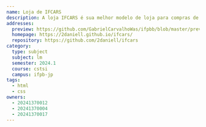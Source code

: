 ```yaml
---
name: Loja de IFCARS
description: A loja IFCARS é sua melhor modelo de loja para compras de carros luxuosos
addresses:
  preview: https://github.com/GabrielCarvalhoWas/ifpbb/blob/master/preview.png
  homepage: https://2daniell.github.io/ifcars/
  repository: https://github.com/2daniell/ifcars
category:
  type: subject
  subject: lm
  semester: 2024.1
  course: cstsi
  campus: ifpb-jp
tags:
  - html
  - css
owners:
  - 20241370012
  - 20241370004
  - 20241370017
---
```

